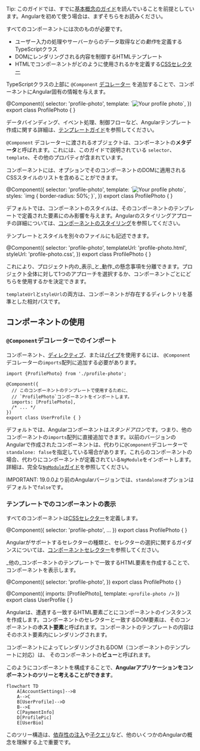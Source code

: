 <docs-decorative-header title="コンポーネントの構造" imgSrc="adev/src/assets/images/components.svg"> <!-- markdownlint-disable-line -->
</docs-decorative-header>

Tip: このガイドでは、すでに[基本概念のガイド](essentials)を読んでいることを前提としています。Angularを初めて使う場合は、まずそちらをお読みください。

すべてのコンポーネントには次のものが必要です。

* ユーザー入力の処理やサーバーからのデータ取得などの*動作*を定義するTypeScriptクラス
* DOMにレンダリングされる内容を制御するHTMLテンプレート
* HTMLでコンポーネントがどのように使用されるかを定義する[CSSセレクター](https://developer.mozilla.org/docs/Learn/CSS/Building_blocks/Selectors)

TypeScriptクラスの上部に `@Component` [デコレーター](https://www.typescriptlang.org/docs/handbook/decorators.html) を追加することで、コンポーネントにAngular固有の情報を与えます。

<docs-code language="angular-ts" highlight="[1, 2, 3, 4]">
@Component({
  selector: 'profile-photo',
  template: `<img src="profile-photo.jpg" alt="Your profile photo">`,
})
export class ProfilePhoto { }
</docs-code>

データバインディング、イベント処理、制御フローなど、Angularテンプレート作成に関する詳細は、[テンプレートガイド](guide/templates)を参照してください。

`@Component` デコレーターに渡されるオブジェクトは、コンポーネントの**メタデータ**と呼ばれます。これには、このガイドで説明されている `selector`、`template`、その他のプロパティが含まれています。

コンポーネントには、オプションでそのコンポーネントのDOMに適用されるCSSスタイルのリストを含めることができます。

<docs-code language="angular-ts" highlight="[4]">
@Component({
  selector: 'profile-photo',
  template: `<img src="profile-photo.jpg" alt="Your profile photo">`,
  styles: `img { border-radius: 50%; }`,
})
export class ProfilePhoto { }
</docs-code>

デフォルトでは、コンポーネントのスタイルは、そのコンポーネントのテンプレートで定義された要素にのみ影響を与えます。Angularのスタイリングアプローチの詳細については、[コンポーネントのスタイリング](guide/components/styling)を参照してください。

テンプレートとスタイルを別々のファイルにも記述できます。

<docs-code language="angular-ts" highlight="[3, 4]">
@Component({
  selector: 'profile-photo',
  templateUrl: 'profile-photo.html',
  styleUrl: 'profile-photo.css',
})
export class ProfilePhoto { }
</docs-code>

これにより、プロジェクト内の_表示_と_動作_の懸念事項を分離できます。プロジェクト全体に対して1つのアプローチを選択するか、コンポーネントごとにどちらを使用するかを決定できます。

`templateUrl`と`styleUrl`の両方は、コンポーネントが存在するディレクトリを基準とした相対パスです。

## コンポーネントの使用

### `@Component`デコレーターでのインポート

コンポーネント、[ディレクティブ](guide/directives)、または[パイプ](guide/templates/pipes)を使用するには、
`@Component`デコレーターの`imports`配列に追加する必要があります。

```angular-ts
import {ProfilePhoto} from './profile-photo';

@Component({
  // このコンポーネントのテンプレートで使用するために、
  // `ProfilePhoto`コンポーネントをインポートします。
  imports: [ProfilePhoto],
  /* ... */
})
export class UserProfile { }
```

デフォルトでは、Angularコンポーネントは*スタンドアロン*です。つまり、他のコンポーネントの`imports`配列に直接追加できます。以前のバージョンのAngularで作成されたコンポーネントは、代わりに`@Component`デコレーターで`standalone: false`を指定している場合があります。これらのコンポーネントの場合、代わりにコンポーネントが定義されている`NgModule`をインポートします。詳細は、完全な[`NgModule`ガイド](guide/ngmodules)を参照してください。

IMPORTANT: 19.0.0より前のAngularバージョンでは、`standalone`オプションはデフォルトで`false`です。

### テンプレートでのコンポーネントの表示

すべてのコンポーネントは[CSSセレクター](https://developer.mozilla.org/docs/Learn/CSS/Building_blocks/Selectors)を定義します。

<docs-code language="angular-ts" highlight="[2]">
@Component({
  selector: 'profile-photo',
  ...
})
export class ProfilePhoto { }
</docs-code>

Angularがサポートするセレクターの種類と、セレクターの選択に関するガイダンスについては、[コンポーネントセレクター](guide/components/selectors)を参照してください。

_他の_コンポーネントのテンプレートで一致するHTML要素を作成することで、コンポーネントを表示します。

<docs-code language="angular-ts" highlight="[8]">
@Component({
  selector: 'profile-photo',
})
export class ProfilePhoto { }

@Component({
  imports: [ProfilePhoto],
  template: `<profile-photo />`
})
export class UserProfile { }
</docs-code>

Angularは、遭遇する一致するHTML要素ごとにコンポーネントのインスタンスを作成します。コンポーネントのセレクターと一致するDOM要素は、そのコンポーネントの**ホスト要素**と呼ばれます。コンポーネントのテンプレートの内容はそのホスト要素内にレンダリングされます。

コンポーネントによってレンダリングされるDOM（コンポーネントのテンプレートに対応）は、
そのコンポーネントの**ビュー**と呼ばれます。

このようにコンポーネントを構成することで、**Angularアプリケーションをコンポーネントのツリーと考えることができます**。

```mermaid
flowchart TD
    A[AccountSettings]-->B
    A-->C
    B[UserProfile]-->D
    B-->E
    C[PaymentInfo]
    D[ProfilePic]
    E[UserBio]
```


このツリー構造は、[依存性の注入](guide/di)や[子クエリ](guide/components/queries)など、他のいくつかのAngularの概念を理解する上で重要です。
